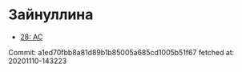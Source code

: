 # Зайнуллина
- [28: AC](28.md)

Commit: a1ed70fbb8a81d89b1b85005a685cd1005b51f67
 fetched at: 20201110-143223
